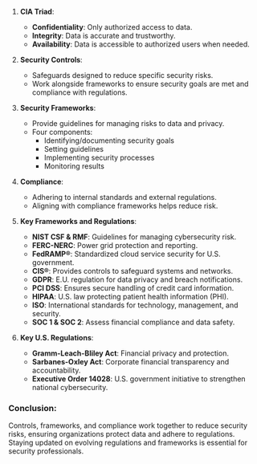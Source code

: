 

1. **CIA Triad**:
   - **Confidentiality**: Only authorized access to data.
   - **Integrity**: Data is accurate and trustworthy.
   - **Availability**: Data is accessible to authorized users when needed.

2. **Security Controls**:
   - Safeguards designed to reduce specific security risks.
   - Work alongside frameworks to ensure security goals are met and compliance with regulations.

3. **Security Frameworks**:
   - Provide guidelines for managing risks to data and privacy.
   - Four components: 
     - Identifying/documenting security goals
     - Setting guidelines
     - Implementing security processes
     - Monitoring results

4. **Compliance**:
   - Adhering to internal standards and external regulations.
   - Aligning with compliance frameworks helps reduce risk.

5. **Key Frameworks and Regulations**:
   - **NIST CSF & RMF**: Guidelines for managing cybersecurity risk.
   - **FERC-NERC**: Power grid protection and reporting.
   - **FedRAMP®**: Standardized cloud service security for U.S. government.
   - **CIS®**: Provides controls to safeguard systems and networks.
   - **GDPR**: E.U. regulation for data privacy and breach notifications.
   - **PCI DSS**: Ensures secure handling of credit card information.
   - **HIPAA**: U.S. law protecting patient health information (PHI).
   - **ISO**: International standards for technology, management, and security.
   - **SOC 1 & SOC 2**: Assess financial compliance and data safety.

6. **Key U.S. Regulations**:
   - **Gramm-Leach-Bliley Act**: Financial privacy and protection.
   - **Sarbanes-Oxley Act**: Corporate financial transparency and accountability.
   - **Executive Order 14028**: U.S. government initiative to strengthen national cybersecurity.

### Conclusion:
Controls, frameworks, and compliance work together to reduce security risks, ensuring organizations protect data and adhere to regulations. Staying updated on evolving regulations and frameworks is essential for security professionals.